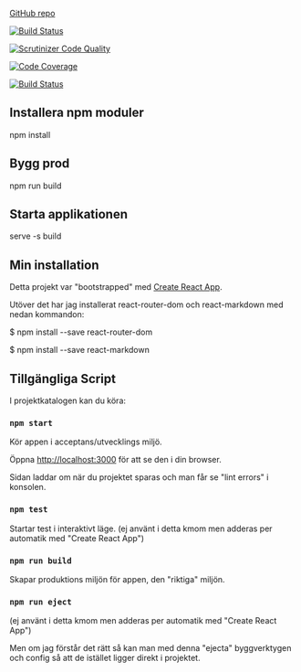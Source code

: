 [GitHub repo](https://github.com/andreasneriksson/jsramverk)

[![Build Status](https://travis-ci.org/andreasneriksson/jsramverk.svg?branch=master)](https://travis-ci.org/andreasneriksson/jsramverk)

[![Scrutinizer Code Quality](https://scrutinizer-ci.com/g/andreasneriksson/jsramverk/badges/quality-score.png?b=master)](https://scrutinizer-ci.com/g/andreasneriksson/jsramverk/?branch=master)

[![Code Coverage](https://scrutinizer-ci.com/g/andreasneriksson/jsramverk/badges/coverage.png?b=master)](https://scrutinizer-ci.com/g/andreasneriksson/jsramverk/?branch=master)

[![Build Status](https://scrutinizer-ci.com/g/andreasneriksson/jsramverk/badges/build.png?b=master)](https://scrutinizer-ci.com/g/andreasneriksson/jsramverk/build-status/master)

## Installera npm moduler

npm install

## Bygg prod

npm run build

## Starta applikationen

serve -s build






## Min installation

Detta projekt var "bootstrapped" med [Create React App](https://github.com/facebook/create-react-app).

Utöver det har jag installerat react-router-dom och react-markdown med nedan kommandon:

$ npm install --save react-router-dom


$ npm install --save react-markdown


## Tillgängliga Script

I projektkatalogen kan du köra:

### `npm start`

Kör appen i acceptans/utvecklings miljö.

Öppna [http://localhost:3000](http://localhost:3000) för att se den i din browser.

Sidan laddar om när du projektet sparas och man får se "lint errors" i konsolen.

### `npm test`

Startar test i interaktivt läge. (ej använt i detta kmom men adderas per automatik med "Create React App")

### `npm run build`

Skapar produktions miljön för appen, den "riktiga" miljön.

### `npm run eject`

(ej använt i detta kmom men adderas per automatik med "Create React App")

Men om jag förstår det rätt så kan man med denna "ejecta" byggverktygen och config så att de istället ligger direkt i projektet.



